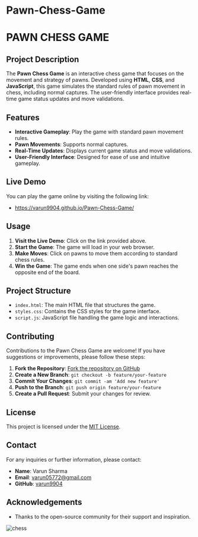 # Pawn-Chess-Game

# PAWN CHESS GAME

## Project Description

The **Pawn Chess Game** is an interactive chess game that focuses on the movement and strategy of pawns. Developed using **HTML**, **CSS**, and **JavaScript**, this game simulates the standard rules of pawn movement in chess, including normal captures. The user-friendly interface provides real-time game status updates and move validations.

## Features

- **Interactive Gameplay**: Play the game with standard pawn movement rules.
- **Pawn Movements**: Supports normal captures.
- **Real-Time Updates**: Displays current game status and move validations.
- **User-Friendly Interface**: Designed for ease of use and intuitive gameplay.

## Live Demo

You can play the game online by visiting the following link:

- https://varun9904.github.io/Pawn-Chess-Game/

## Usage

1. **Visit the Live Demo**: Click on the link provided above.
2. **Start the Game**: The game will load in your web browser.
3. **Make Moves**: Click on pawns to move them according to standard chess rules.
4. **Win the Game**: The game ends when one side's pawn reaches the opposite end of the board.

## Project Structure

- `index.html`: The main HTML file that structures the game.
- `styles.css`: Contains the CSS styles for the game interface.
- `script.js`: JavaScript file handling the game logic and interactions.

## Contributing

Contributions to the Pawn Chess Game are welcome! If you have suggestions or improvements, please follow these steps:

1. **Fork the Repository**: [Fork the repository on GitHub](https://github.com/varun9904/Pawn-Chess-Game/fork)
2. **Create a New Branch**: `git checkout -b feature/your-feature`
3. **Commit Your Changes**: `git commit -am 'Add new feature'`
4. **Push to the Branch**: `git push origin feature/your-feature`
5. **Create a Pull Request**: Submit your changes for review.

## License

This project is licensed under the [MIT License](LICENSE).

## Contact

For any inquiries or further information, please contact:

- **Name**: Varun Sharma
- **Email**: [varun05772@gmail.com](mailto:varun05772@gmail.com)
- **GitHub**: [varun9904](https://github.com/varun9904)

## Acknowledgements

- Thanks to the open-source community for their support and inspiration.


![chess](https://github.com/user-attachments/assets/aca10927-1074-429d-9822-562edbea21e5)
